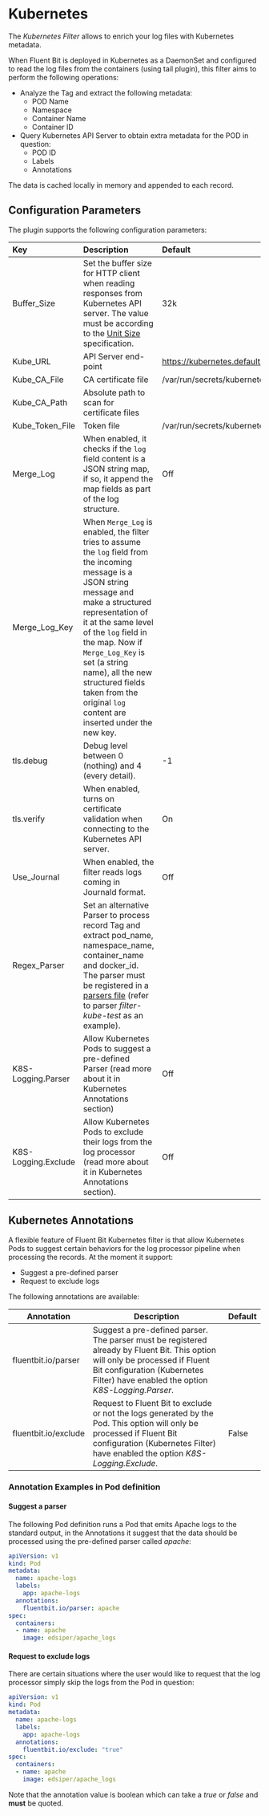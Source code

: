 # Kubernetes

The _Kubernetes Filter_ allows to enrich your log files with Kubernetes metadata.

When Fluent Bit is deployed in Kubernetes as a DaemonSet and configured to read the log files from the containers \(using tail plugin\), this filter aims to perform the following operations:

* Analyze the Tag and extract the following metadata:
  * POD Name
  * Namespace
  * Container Name
  * Container ID
* Query Kubernetes API Server to obtain extra metadata for the POD in question:
  * POD ID
  * Labels
  * Annotations

The data is cached locally in memory and appended to each record.

## Configuration Parameters

The plugin supports the following configuration parameters:

| Key | Description | Default |
| :--- | :--- | :--- |
| Buffer\_Size | Set the buffer size for HTTP client when reading responses from Kubernetes API server. The value must be according to the [Unit Size](../configuration/unit_sizes.md) specification. | 32k |
| Kube\_URL       | API Server end-point  | https://kubernetes.default.svc.cluster.local:443 |
| Kube\_CA\_File | CA certificate file   | /var/run/secrets/kubernetes.io/serviceaccount/ca.crt|
| Kube\_CA\_Path | Absolute path to scan for certificate files |  |
| Kube\_Token\_File | Token file | /var/run/secrets/kubernetes.io/serviceaccount/token |
| Merge\_Log | When enabled, it checks if the `log` field content is a JSON string map, if so, it append the map fields as part of the log structure. | Off |
| Merge\_Log\_Key | When `Merge_Log` is enabled, the filter tries to assume the `log` field from the incoming message is a JSON string message and make a structured representation of it at the same level of the `log` field in the map. Now if `Merge_Log_Key` is set \(a string name\), all the new structured fields taken from the original `log` content are inserted under the new key. |  |
| tls.debug | Debug level between 0 \(nothing\) and 4 \(every detail\). | -1 |
| tls.verify | When enabled, turns on certificate validation when connecting to the Kubernetes API server. | On |
| Use\_Journal | When enabled, the filter reads logs coming in Journald format. | Off |
| Regex\_Parser | Set an alternative Parser to process record Tag and extract pod\_name, namespace\_name, container\_name and docker\_id. The parser must be registered in a [parsers file](https://github.com/fluent/fluent-bit/blob/master/conf/parsers.conf) \(refer to parser _filter-kube-test_ as an example\). |  |
| K8S-Logging.Parser | Allow Kubernetes Pods to  suggest a pre-defined Parser (read more about it in Kubernetes Annotations section) | Off |
| K8S-Logging.Exclude | Allow Kubernetes Pods to exclude their logs from the log processor (read more about it in Kubernetes Annotations section). | Off |



## Kubernetes Annotations

A flexible feature of Fluent Bit Kubernetes filter is that allow Kubernetes Pods to suggest certain behaviors for the log processor pipeline when processing the records. At the moment it support:

- Suggest a pre-defined parser
- Request to exclude logs

The following annotations are available:

| Annotation           | Description                                                  | Default |
| -------------------- | ------------------------------------------------------------ | ------- |
| fluentbit.io/parser  | Suggest a pre-defined parser. The parser must be registered already by Fluent Bit. This option will only be processed if Fluent Bit configuration (Kubernetes Filter) have enabled the option _K8S-Logging.Parser_. |         |
| fluentbit.io/exclude | Request to Fluent Bit to exclude or not the logs generated by the Pod.  This option will only be processed if Fluent Bit configuration  (Kubernetes Filter) have enabled the option _K8S-Logging.Exclude_. | False   |

### Annotation Examples in Pod definition

#### Suggest a parser

The following Pod definition runs a Pod that emits Apache logs to the standard output, in the Annotations it suggest that the data should be processed using the pre-defined parser called _apache_: 

```yaml
apiVersion: v1
kind: Pod
metadata:
  name: apache-logs
  labels:
    app: apache-logs
  annotations:
    fluentbit.io/parser: apache
spec:
  containers:
  - name: apache
    image: edsiper/apache_logs
```

#### Request to exclude logs

There are certain situations where the user would like to request that the log processor simply skip the logs from the Pod in question:

```yaml
apiVersion: v1
kind: Pod
metadata:
  name: apache-logs
  labels:
    app: apache-logs
  annotations:
    fluentbit.io/exclude: "true"
spec:
  containers:
  - name: apache
    image: edsiper/apache_logs
```

Note that the annotation value is boolean which can take a _true_ or _false_ and __must__ be quoted. 

